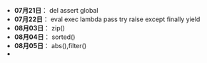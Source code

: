 
- **07月21日**： del assert global
- **07月22日**： eval exec lambda pass try raise except finally yield
- **08月03日**： zip()
- **08月04日**： sorted()
- **08月05日**： abs(),filter()
- 